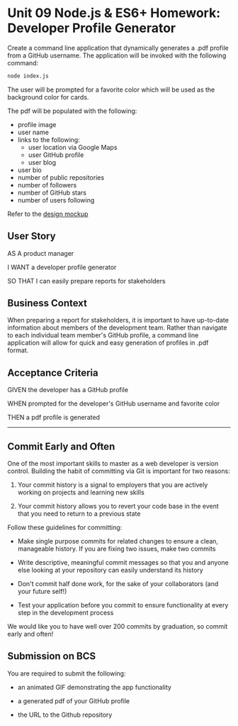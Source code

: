 # Unit 09 Node.js & ES6+ Homework: Developer Profile Generator

Create a command line application that dynamically generates a .pdf profile from a GitHub username. The application will be invoked with the following command:

```sh
node index.js
```

The user will be prompted for a favorite color which will be used as the background color for cards.

The pdf will be populated with the following:

* profile image
* user name
* links to the following: 
    * user location via Google Maps
    * user GitHub profile
    * user blog
* user bio
* number of public repositories
* number of followers
* number of GitHub stars
* number of users following

Refer to the [design mockup](./Assets/09-NodeJS-homework-demo.pdf)


## User Story

AS A product manager

I WANT a developer profile generator

SO THAT I can easily prepare reports for stakeholders

## Business Context
When preparing a report for stakeholders, it is important to have up-to-date information about members of the development team. Rather than navigate to each individual team member's GitHub profile, a command line application will allow for quick and easy generation of profiles in .pdf format. 


## Acceptance Criteria

GIVEN the developer has a GitHub profile

WHEN prompted for the developer's GitHub username and favorite color 

THEN a pdf profile is generated


- - -

## Commit Early and Often

One of the most important skills to master as a web developer is version control. Building the habit of committing via Git is important for two reasons:

1. Your commit history is a signal to employers that you are actively working on projects and learning new skills

2. Your commit history allows you to revert your code base in the event that you need to return to a previous state

Follow these guidelines for committing:

* Make single purpose commits for related changes to ensure a clean, manageable history. If you are fixing two issues, make two commits

* Write descriptive, meaningful commit messages so that you and anyone else looking at your repository can easily understand its history

* Don't commit half done work, for the sake of your collaborators (and your future self!)

* Test your application before you commit to ensure functionality at every step in the development process

We would like you to have well over 200 commits by graduation, so commit early and often!


## Submission on BCS

You are required to submit the following:

* an animated GIF demonstrating the app functionality

* a generated pdf of your GitHub profile

* the URL to the Github repository
